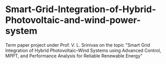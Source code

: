 # Smart-Grid-Integration-of-Hybrid-Photovoltaic-and-wind-power-system
Term paper project under Prof. V. L. Srinivas on the topic "Smart Grid Integration of Hybrid Photovoltaic–Wind Systems using Advanced Control, MPPT, and Performance Analysis for Reliable Renewable Energy"
